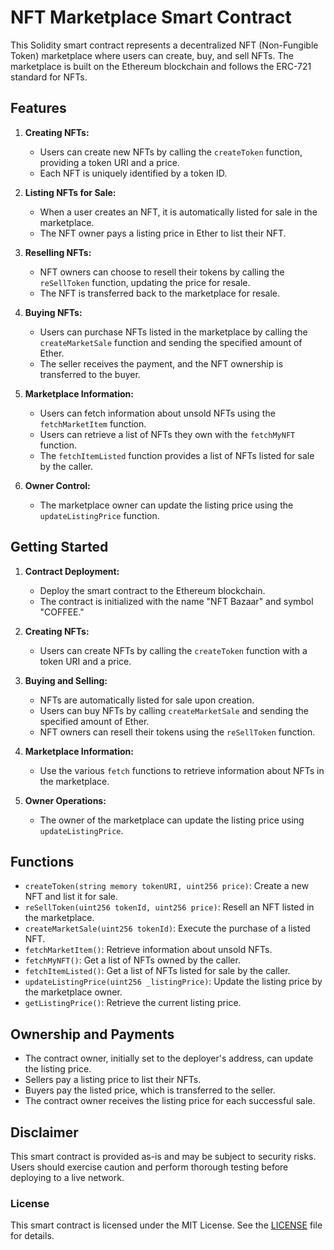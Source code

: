 # NFT Marketplace Smart Contract

This Solidity smart contract represents a decentralized NFT (Non-Fungible Token) marketplace where users can create, buy, and sell NFTs. The marketplace is built on the Ethereum blockchain and follows the ERC-721 standard for NFTs.

## Features

1. **Creating NFTs:**
   - Users can create new NFTs by calling the `createToken` function, providing a token URI and a price.
   - Each NFT is uniquely identified by a token ID.

2. **Listing NFTs for Sale:**
   - When a user creates an NFT, it is automatically listed for sale in the marketplace.
   - The NFT owner pays a listing price in Ether to list their NFT.

3. **Reselling NFTs:**
   - NFT owners can choose to resell their tokens by calling the `reSellToken` function, updating the price for resale.
   - The NFT is transferred back to the marketplace for resale.

4. **Buying NFTs:**
   - Users can purchase NFTs listed in the marketplace by calling the `createMarketSale` function and sending the specified amount of Ether.
   - The seller receives the payment, and the NFT ownership is transferred to the buyer.

5. **Marketplace Information:**
   - Users can fetch information about unsold NFTs using the `fetchMarketItem` function.
   - Users can retrieve a list of NFTs they own with the `fetchMyNFT` function.
   - The `fetchItemListed` function provides a list of NFTs listed for sale by the caller.

6. **Owner Control:**
   - The marketplace owner can update the listing price using the `updateListingPrice` function.

## Getting Started

1. **Contract Deployment:**
   - Deploy the smart contract to the Ethereum blockchain.
   - The contract is initialized with the name "NFT Bazaar" and symbol "COFFEE."

2. **Creating NFTs:**
   - Users can create NFTs by calling the `createToken` function with a token URI and a price.

3. **Buying and Selling:**
   - NFTs are automatically listed for sale upon creation.
   - Users can buy NFTs by calling `createMarketSale` and sending the specified amount of Ether.
   - NFT owners can resell their tokens using the `reSellToken` function.

4. **Marketplace Information:**
   - Use the various `fetch` functions to retrieve information about NFTs in the marketplace.

5. **Owner Operations:**
   - The owner of the marketplace can update the listing price using `updateListingPrice`.

## Functions

- `createToken(string memory tokenURI, uint256 price)`: Create a new NFT and list it for sale.
- `reSellToken(uint256 tokenId, uint256 price)`: Resell an NFT listed in the marketplace.
- `createMarketSale(uint256 tokenId)`: Execute the purchase of a listed NFT.
- `fetchMarketItem()`: Retrieve information about unsold NFTs.
- `fetchMyNFT()`: Get a list of NFTs owned by the caller.
- `fetchItemListed()`: Get a list of NFTs listed for sale by the caller.
- `updateListingPrice(uint256 _listingPrice)`: Update the listing price by the marketplace owner.
- `getListingPrice()`: Retrieve the current listing price.

## Ownership and Payments

- The contract owner, initially set to the deployer's address, can update the listing price.
- Sellers pay a listing price to list their NFTs.
- Buyers pay the listed price, which is transferred to the seller.
- The contract owner receives the listing price for each successful sale.

## Disclaimer

This smart contract is provided as-is and may be subject to security risks. Users should exercise caution and perform thorough testing before deploying to a live network.

### License

This smart contract is licensed under the MIT License. See the [LICENSE](LICENSE) file for details.
